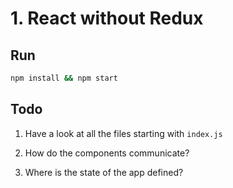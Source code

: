 # 1. React without Redux

## Run

```sh
npm install && npm start
```

## Todo

1. Have a look at all the files starting with `index.js`

2. How do the components communicate?

3. Where is the state of the app defined?
